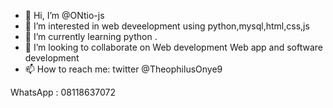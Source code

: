- 👋 Hi, I’m @ONtio-js
- 👀 I’m interested in web deveelopment using python,mysql,html,css,js
- 🌱 I’m currently learning python .
- 💞️ I’m looking to collaborate on Web development
    Web app and software development 
- 📫 How to reach me:
twitter @TheophilusOnye9 

WhatsApp : 08118637072

<!---
ONtio-js/ONtio-js is a ✨ special ✨ repository because its `README.md` (this file) appears on your GitHub profile.
You can click the Preview link to take a look at your changes.
--->
